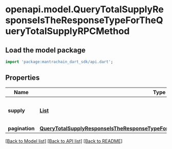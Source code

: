 # openapi.model.QueryTotalSupplyResponseIsTheResponseTypeForTheQueryTotalSupplyRPCMethod

## Load the model package
```dart
import 'package:mantrachain_dart_sdk/api.dart';
```

## Properties
Name | Type | Description | Notes
------------ | ------------- | ------------- | -------------
**supply** | [**List<Coin>**](Coin.md) |  | [optional] [default to const []]
**pagination** | [**QueryTotalSupplyResponseIsTheResponseTypeForTheQueryTotalSupplyRPCMethodPagination**](QueryTotalSupplyResponseIsTheResponseTypeForTheQueryTotalSupplyRPCMethodPagination.md) |  | [optional] 

[[Back to Model list]](../README.md#documentation-for-models) [[Back to API list]](../README.md#documentation-for-api-endpoints) [[Back to README]](../README.md)


